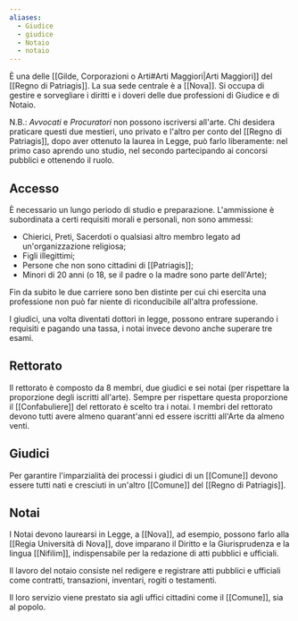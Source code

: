 ```yaml
---
aliases:
  - Giudice
  - giudice
  - Notaio
  - notaio
---
```

È una delle [[Gilde, Corporazioni o Arti#Arti Maggiori|Arti Maggiori]] del [[Regno di Patriagis]]. La sua sede centrale è a [[Nova]]. 
Si occupa di gestire e sorvegliare i diritti e i doveri delle due professioni di Giudice e di Notaio. 

N.B.: *Avvocati* e *Procuratori* non possono iscriversi all'arte. Chi desidera praticare questi due mestieri, uno privato e l'altro per conto del [[Regno di Patriagis]], dopo aver ottenuto la laurea in Legge, può farlo liberamente: nel primo caso aprendo uno studio, nel secondo partecipando ai concorsi pubblici e ottenendo il ruolo. 
## Accesso

È necessario un lungo periodo di studio e preparazione. L'ammissione è subordinata a certi requisiti morali e personali, non sono ammessi:
- Chierici, Preti, Sacerdoti o qualsiasi altro membro legato ad un'organizzazione religiosa;
- Figli illegittimi;
- Persone che non sono cittadini di [[Patriagis]]; 
- Minori di 20 anni (o 18, se il padre o la madre sono parte dell'Arte);

Fin da subito le due carriere sono ben distinte per cui chi esercita una professione non può far niente di riconducibile all'altra professione. 

I giudici, una volta diventati dottori in legge, possono entrare superando i requisiti e pagando una tassa, i notai invece devono anche superare tre esami.  

## Rettorato

Il rettorato è composto da 8 membri, due giudici e sei notai (per rispettare la proporzione degli iscritti all'arte). Sempre per rispettare questa proporzione il [[Confabuliere]] del rettorato è scelto tra i notai. I membri del rettorato devono tutti avere almeno quarant'anni ed essere iscritti all'Arte da almeno venti. 

## Giudici

Per garantire l'imparzialità dei processi i giudici di un [[Comune]] devono essere tutti nati e cresciuti in un'altro [[Comune]] del [[Regno di Patriagis]]. 

## Notai

I Notai devono laurearsi in Legge, a [[Nova]], ad esempio, possono farlo alla [[Regia Università di Nova]], dove imparano il Diritto e la Giurisprudenza e la lingua [[Nifilim]], indispensabile per la redazione di atti pubblici e ufficiali. 

Il lavoro del notaio consiste nel redigere e registrare atti pubblici e ufficiali come contratti, transazioni, inventari, rogiti o testamenti.

Il loro servizio viene prestato sia agli uffici cittadini come il [[Comune]], sia al popolo. 

